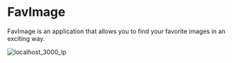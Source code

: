 # FavImage

FavImage is an application that allows you to find  your favorite images in an exciting way.

![localhost_3000_lp](https://user-images.githubusercontent.com/50037165/139520224-703558aa-0a14-4379-a950-eab86c84d1ed.png)
